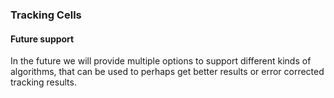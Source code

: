 ### Tracking Cells




#### Future support

In the future we will provide multiple options to support different kinds of algorithms,
that can be used to perhaps get better results or error corrected tracking results.


